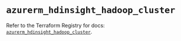 # `azurerm_hdinsight_hadoop_cluster`

Refer to the Terraform Registry for docs: [`azurerm_hdinsight_hadoop_cluster`](https://registry.terraform.io/providers/hashicorp/azurerm/4.6.0/docs/resources/hdinsight_hadoop_cluster).
